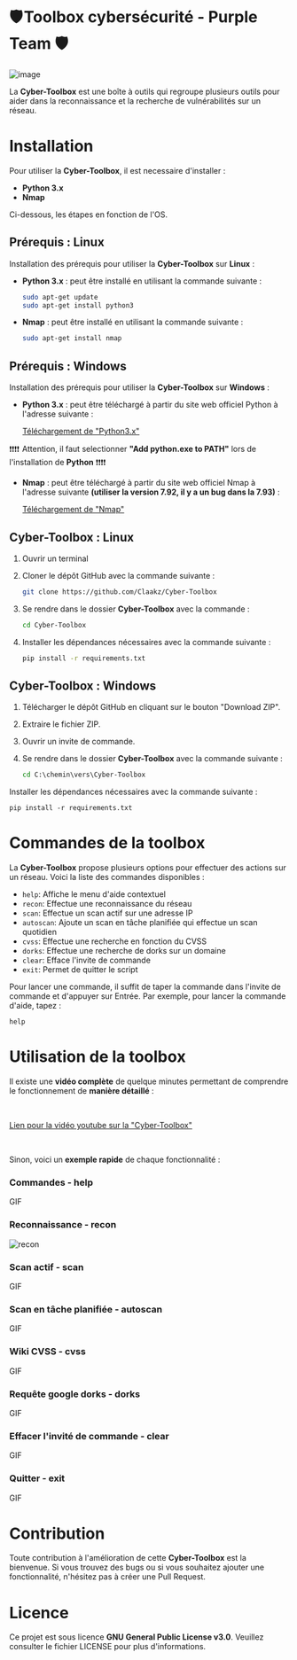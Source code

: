 # 🛡️ Toolbox cybersécurité - Purple Team 🛡️

![image](https://user-images.githubusercontent.com/118543986/224441814-d50ca187-66a7-46cb-8eb4-45bb616af9cb.png)

La **Cyber-Toolbox** est une boîte à outils qui regroupe plusieurs outils pour aider dans la reconnaissance et la recherche de vulnérabilités sur un réseau.

# Installation

Pour utiliser la **Cyber-Toolbox**, il est necessaire d'installer :

* **Python 3.x**
* **Nmap**

Ci-dessous, les étapes en fonction de l'OS.

## Prérequis : Linux

Installation des prérequis pour utiliser la **Cyber-Toolbox** sur **Linux** :

* **Python 3.x** : peut être installé en utilisant la commande suivante :

    ```bash
    sudo apt-get update
    sudo apt-get install python3

* **Nmap** : peut être installé en utilisant la commande suivante :

    ```bash
    sudo apt-get install nmap

## Prérequis : Windows

Installation des prérequis pour utiliser la **Cyber-Toolbox** sur **Windows** :

* **Python 3.x** : peut être téléchargé à partir du site web officiel Python à l'adresse suivante :

    [Téléchargement de "Python3.x"](https://www.python.org/downloads/windows/)
    
❗❗❗❗  Attention, il faut selectionner **"Add python.exe to PATH"** lors de l'installation de **Python**  ❗❗❗❗
  
* **Nmap** : peut être téléchargé à partir du site web officiel Nmap à l'adresse suivante **(utiliser la version 7.92, il y a un bug dans la 7.93)** :

    [Téléchargement de "Nmap"](https://nmap.org/download.html#windows)
    

## Cyber-Toolbox : Linux

1. Ouvrir un terminal
2. Cloner le dépôt GitHub avec la commande suivante :

    ```bash
    git clone https://github.com/Claakz/Cyber-Toolbox

3. Se rendre dans le dossier **Cyber-Toolbox** avec la commande :

    ```bash
    cd Cyber-Toolbox
    
4. Installer les dépendances nécessaires avec la commande suivante :

    ```bash
    pip install -r requirements.txt
    
## Cyber-Toolbox : Windows

1. Télécharger le dépôt GitHub en cliquant sur le bouton "Download ZIP".
2. Extraire le fichier ZIP.
3. Ouvrir un invite de commande.
4. Se rendre dans le dossier **Cyber-Toolbox** avec la commande suivante :

    ```cmd
    cd C:\chemin\vers\Cyber-Toolbox
    
Installer les dépendances nécessaires avec la commande suivante :

    pip install -r requirements.txt
    
# Commandes de la toolbox

La **Cyber-Toolbox** propose plusieurs options pour effectuer des actions sur un réseau. Voici la liste des commandes disponibles :

* `help`: Affiche le menu d'aide contextuel
* `recon`: Effectue une reconnaissance du réseau
* `scan`: Effectue un scan actif sur une adresse IP
* `autoscan`: Ajoute un scan en tâche planifiée qui effectue un scan quotidien
* `cvss`: Effectue une recherche en fonction du CVSS
* `dorks`: Effectue une recherche de dorks sur un domaine
* `clear`: Efface l'invite de commande
* `exit`: Permet de quitter le script

Pour lancer une commande, il suffit de taper la commande dans l'invite de commande et d'appuyer sur Entrée. Par exemple, pour lancer la commande d'aide, tapez :

    help



# Utilisation de la toolbox

Il existe une **vidéo complète** de quelque minutes permettant de comprendre le fonctionnement de **manière détaillé** :

<br>

[Lien pour la vidéo youtube sur la "Cyber-Toolbox"](https://www.youtube.com/watch?v=Zw7UzdesU3E)

<br>

Sinon, voici un **exemple rapide** de chaque fonctionnalité :

### Commandes - help

GIF

### Reconnaissance - recon

![recon](https://user-images.githubusercontent.com/118543986/224475465-d75ee334-4699-42a8-9428-0ffe84e597dc.gif)

### Scan actif - scan

GIF

### Scan en tâche planifiée - autoscan

GIF

### Wiki CVSS - cvss

GIF

### Requête google dorks - dorks

GIF

### Effacer l'invité de commande - clear

GIF

### Quitter - exit

GIF

# Contribution

Toute contribution à l'amélioration de cette **Cyber-Toolbox** est la bienvenue. Si vous trouvez des bugs ou si vous souhaitez ajouter une fonctionnalité, n'hésitez pas à créer une Pull Request.

# Licence

Ce projet est sous licence **GNU General Public License v3.0**. Veuillez consulter le fichier LICENSE pour plus d'informations.
